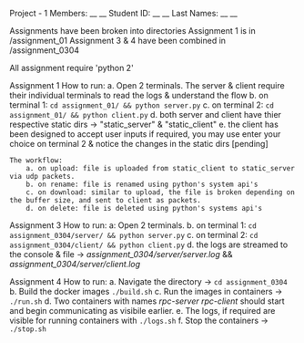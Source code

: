 Project - 1
Members: __ __
Student ID: __ __
Last Names: __ __

Assignments have been broken into directories
Assignment 1 is in /assignment_01
Assignment 3 & 4 have been combined in /assignment_0304

All assignment require 'python 2'

Assignment 1
    How to run:
        a. Open 2 terminals. The server & client require their individual terminals to read the logs & understand the flow
        b. on terminal 1: `cd assignment_01/ && python server.py`
        c. on terminal 2: `cd assignment_01/ && python client.py`
        d. both server and client have thier respective static dirs -> "static_server" & "static_client"
        e. the client has been designed to accept user inputs if required, you may use enter your choice on terminal 2 & notice the changes in the static dirs [pending]
    
    The workflow:
        a. on upload: file is uploaded from static_client to static_server via udp packets.
        b. on rename: file is renamed using python's system api's
        c. on download: similar to upload, the file is broken depending on the buffer size, and sent to client as packets.
        d. on delete: file is deleted using python's systems api's

Assignment 3
    How to run:
        a: Open 2 terminals.
        b. on terminal 1: `cd assignment_0304/server/ && python server.py`
        c. on terminal 2: `cd assignment_0304/client/ && python client.py`
        d. the logs are streamed to the console & file -> *assignment_0304/server/server.log* && *assignment_0304/server/client.log*

Assignment 4
    How to run:
        a. Navigate the directory -> `cd assignment_0304`
        b. Build the docker images `./build.sh`
        c. Run the images in containers -> `./run.sh`
        d. Two containers with names *rpc-server* *rpc-client* should start and begin communicating as visibile earlier.
        e. The logs, if required are visible for running containers with `./logs.sh`
        f. Stop the containers -> `./stop.sh`